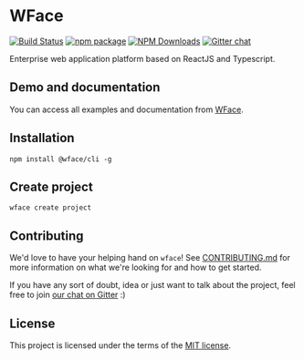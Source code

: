 # WFace

[![Build Status](https://travis-ci.org/Digiturk/wface.svg?branch=master)](https://travis-ci.org/Digiturk/wface)
[![npm package](https://img.shields.io/npm/v/@wface/components/latest.svg)](https://www.npmjs.com/package/@wface/components)
[![NPM Downloads](https://img.shields.io/npm/dt/@wface/components.svg?style=flat)](https://npmcharts.com/compare/@wface/components?minimal=true)
[![Gitter chat](https://badges.gitter.im/gitterHQ/gitter.png)](https://gitter.im/wface-im/community)

Enterprise web application platform based on ReactJS and Typescript.


## Demo and documentation
You can access all examples and documentation from [WFace](http://wface.digiturk.io).

## Installation

    npm install @wface/cli -g

## Create project

    wface create project


## Contributing

We'd love to have your helping hand on `wface`! See [CONTRIBUTING.md](https://github.com/Digiturk/wface/blob/master/CONTRIBUTING.md) for more information on what we're looking for and how to get started.

If you have any sort of doubt, idea or just want to talk about the project, feel free to join [our chat on Gitter](https://gitter.im/wface-im/community) :)

## License

This project is licensed under the terms of the [MIT license](/LICENSE).

